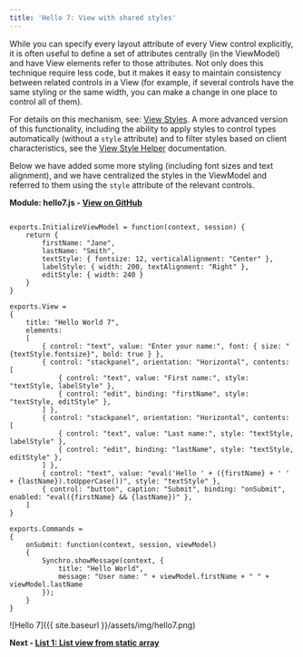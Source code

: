 ```yaml
---
title: 'Hello 7: View with shared styles'
---
```


While you can specify every layout attribute of every View control explicitly, it is often useful to define a set of attributes centrally
(in the ViewModel) and have View elements refer to those attributes.  Not only does this technique require less code, but it makes it easy
to maintain consistency between related controls in a View (for example, if several controls have the same styling or the same width, you
can make a change in one place to control all of them).

For details on this mechanism, see: [View Styles](../general/view-styles).  A more advanced version of this functionality, including the 
ability to apply styles to control types automatically (without a `style` attribute) and to filter styles based on client characteristics, 
see the [View Style Helper](../general/view-style-helper) documentation.

Below we have added some more styling (including font sizes and text alignment), and we have centralized the styles in the ViewModel and
referred to them using the `style` attribute of the relevant controls.

__Module: hello7.js - [View on GitHub](https://github.com/SynchroLabs/SynchroTutorial/blob/master/hello7.js)__

<pre><code>
exports.InitializeViewModel = function(context, session) {
    return {
        firstName: "Jane",
        lastName: "Smith",
        <span class="mark">textStyle: { fontsize: 12, verticalAlignment: "Center" },</span>
        <span class="mark">labelStyle: { width: 200, textAlignment: "Right" },</span>
        <span class="mark">editStyle: { width: 240 }</span>
    }
}

exports.View =
{
    title: "Hello World 7",
    elements:
    [
        { control: "text", value: "Enter your name:", font: { <span class="mark">size: "{textStyle.fontsize}",</span> bold: true } },
        { control: "stackpanel", orientation: "Horizontal", contents: [
            { control: "text", value: "First name:", <span class="mark">style: "textStyle, labelStyle"</span> },
            { control: "edit", binding: "firstName", <span class="mark">style: "textStyle, editStyle"</span> },
        ] },
        { control: "stackpanel", orientation: "Horizontal", contents: [
            { control: "text", value: "Last name:", <span class="mark">style: "textStyle, labelStyle"</span> },
            { control: "edit", binding: "lastName", <span class="mark">style: "textStyle, editStyle"</span> },
        ] },
        { control: "text", value: "eval('Hello ' + ({firstName} + ' ' + {lastName}).toUpperCase())", <span class="mark">style: "textStyle"</span> },
        { control: "button", caption: "Submit", binding: "onSubmit", enabled: "eval({firstName} && {lastName})" },
    ]
}

exports.Commands =
{
    onSubmit: function(context, session, viewModel)
    {
        Synchro.showMessage(context, { 
            title: "Hello World", 
            message: "User name: " + viewModel.firstName + " " + viewModel.lastName 
        });
    }
}
</code></pre>

![Hello 7]({{ site.baseurl }}/assets/img/hello7.png)

__Next - [List 1: List view from static array](list-1)__